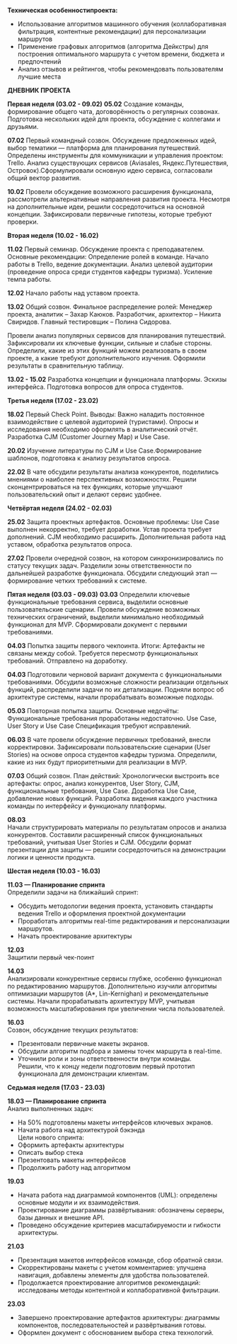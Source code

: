 **Техническая особенностипроекта:**	
- Использование алгоритмов машинного обучения (коллаборативная фильтрация, контентные рекомендации) для персонализации маршрутов	
- Применение графовых алгоритмов (алгоритма Дейкстры) для построения оптимального маршрута с учетом времени, бюджета и предпочтений 	
- Анализ отзывов и рейтингов, чтобы рекомендовать пользователям лучшие места	


****ДНЕВНИК ПРОЕКТА****

**Первая неделя (03.02 - 09.02)**
**05.02**
Создание команды, формирование общего чата, договорённость о регулярных созвонах. Подготовка нескольких идей для проекта, обсуждение с коллегами и друзьями.

**07.02**
Первый командный созвон. Обсуждение предложенных идей, выбор тематики — платформа для планирования путешествий. Определены инструменты для коммуникации и управления проектом: Trello. Анализ существующих сервисов (Aviasales, Яндекс.Путешествия, Островок).Сформулировали основную идею сервиса, согласовали общий вектор развития.  

**10.02**
Провели обсуждение возможного расширения функционала, рассмотрели альтернативные направления развития проекта. Несмотря на дополнительные идеи, решили сосредоточиться на основной концепции. Зафиксировали первичные гипотезы, которые требуют проверки.  


**Вторая неделя (10.02 - 16.02)**

**11.02**
Первый семинар. Обсуждение проекта с преподавателем. Основные рекомендации:
Определение ролей в команде.
Начало работы в Trello, ведение документации.
Анализ целевой аудитории (проведение опроса среди студентов кафедры туризма).
Усиление темпа работы.

**12.02**
 Начало работы над уставом проекта.

**13.02**
Общий созвон. Финальное распределение ролей:
Менеджер проекта, аналитик – Захар Каюков.
Разработчик, архитектор – Никита Свиридов.
Главный тестировщик – Полина Сидорова.

Провели анализ популярных сервисов для планирования путешествий. Зафиксировали их ключевые функции, сильные и слабые стороны. Определили, какие из этих функций можем реализовать в своем проекте, а какие требуют дополнительного изучения. Оформили результаты в сравнительную таблицу.  

**13.02 - 15.02**
Разработка концепции и функционала платформы. Эскизы интерфейса. Подготовка вопросов для опроса студентов.


****Третья неделя (17.02 - 23.02)****

**18.02**
Первый Check Point. Выводы:
Важно наладить постоянное взаимодействие с целевой аудиторией (туристами).
Опросы и исследования необходимо оформлять в аналитический отчёт.
Разработка CJM (Customer Journey Map) и Use Case.

**20.02**
Изучение литературы по CJM и Use Case.Формирование шаблонов, подготовка к анализу результатов опроса.

**22.02**
 В чате обсудили результаты анализа конкурентов, поделились мнениями о наиболее перспективных возможностях. Решили сконцентрироваться на тех функциях, которые улучшают пользовательский опыт и делают сервис удобнее.  


**Четвёртая неделя (24.02 - 02.03)**

**25.02**
Защита проектных артефактов. Основные проблемы:
Use Case выполнен некорректно, требует доработки.
Устав проекта требует дополнений.
CJM необходимо расширить.
Дополнительная работа над уставом, обработка результатов опроса.

**27.02**
Провели очередной созвон, на котором синхронизировались по статусу текущих задач. Разделили зоны ответственности по дальнейшей разработке функционала. Обсудили следующий этап — формирование четких требований к системе.  


****Пятая неделя (03.03 - 09.03)****
**03.03**
Определили ключевые функциональные требования сервиса, выделили основные пользовательские сценарии. Провели обсуждение возможных технических ограничений, выделили минимально необходимый функционал для MVP. Сформировали документ с первыми требованиями.  

**04.03**
Попытка защиты первого чекпоинта. Итоги:
Артефакты не связаны между собой.
Требуется пересмотр функциональных требований.
Отправлено на доработку.

**04.03**
Подготовили черновой вариант документа с функциональными требованиями. Обсудили возможные сложности реализации отдельных функций, распределили задачи по их детализации. Подняли вопрос об архитектуре системы, начали прорабатывать возможные подходы. 

**05.03**
Повторная попытка защиты. Основные недочёты:
Функциональные требования проработаны недостаточно.
Use Case, User Story и  Use Case Спецификация требуют исправлений.

**06.03**
 В чате провели обсуждение первичных требований, внесли корректировки. Зафиксировали пользовательские сценарии (User Stories) на основе опроса студентов кафедры туризма. Определили, какие из них будут приоритетными для реализации в MVP.  

**07.03**
Общий созвон. План действий:
Хронологически выстроить все артефакты: опрос, анализ конкурентов, User Story, CJM, функциональные требования, Use Case.
Доработка Use Case, добавление новых функций.
Разработка видения каждого участника команды по интерфейсу и функционалу платформы.

**08.03**  
Начали структурировать материалы по результатам опросов и анализа конкурентов. Составили расширенный список функциональных требований, учитывая User Stories и CJM. Обсудили формат презентации для защиты — решили сосредоточиться на демонстрации логики и ценности продукта.  


****Шестая неделя (10.03 - 16.03)****

**11.03 — Планирование спринта**  
Определили задачи на ближайший спринт:    
- Обсудить методологии ведения проекта, установить стандарты ведения Trello и оформления проектной документации
- Проработать алгоритмы real-time редактирования и персонализации маршрутов.  
- Начать проектирование архитектуры

**12.03**  
Защитили первый чек-поинт

**14.03**  
Анализировали конкурентные сервисы глубже, особенно функционал по редактированию маршрутов. Дополнительно изучили алгоритмы оптимизации маршрутов (A*, Lin-Kernighan) и рекомендательные системы. Начали прорабатывать архитектуру MVP, учитывая возможность масштабирования при увеличении числа пользователей.  

**16.03**  
Созвон, обсуждение текущих результатов:  
- Презентовали первичные макеты экранов.  
- Обсудили алгоритм подбора и замены точек маршрута в real-time.  
- Уточнили роли и зоны ответственности внутри команды.  
Решили, что к концу недели подготовим первый прототип функционала для демонстрации клиентам.  


****Седьмая неделя (17.03 - 23.03)****

**18.03 — Планирование спринта**  
Анализ выполненных задач:  
- На 50% подготовлены макеты интерфейсов ключевых экранов.  
- Начата работа над архитектурой бэкэнда  
Цели нового спринта:  
- Оформить артефакты архитектуры
- Описать выбор стека
- Презентовать макеты интерфейсов
- Продолжить работу над алгоритмом

**19.03**
- Начата работа над диаграммой компонентов (UML): определены основные модули и их взаимодействия.
- Проектирование диаграммы развёртывания: обозначены серверы, базы данных и внешние API.
- Проведено обсуждение критериев масштабируемости и гибкости архитектуры.

**21.03**
- Презентация макетов интерфейсов команде, сбор обратной связи.
- Скорректированы макеты с учетом комментариев: улучшена навигация, добавлены элементы для удобства пользователей.
- Продолжается проектирование алгоритмов рекомендаций: исследованы методы контентной и коллаборативной фильтрации.

**23.03**
- Завершено проектирование артефактов архитектуры: диаграммы компонентов, последовательностей и развёртывания готовы.
- Оформлен документ с обоснованием выбора стека технологий.

